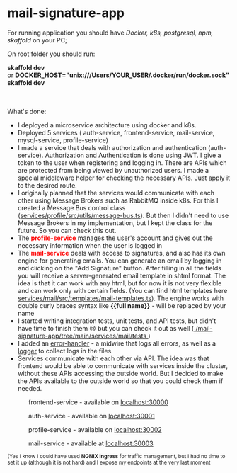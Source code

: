 # mail-signature-app

For running application you should have *Docker, k8s, postgresql, npm, skaffold* on your PC;

On root folder you should run:

<b>skaffold dev</b><br> or <b>DOCKER_HOST="unix:///Users/YOUR_USER/.docker/run/docker.sock" skaffold dev</b><br><br><br>

What's done: 
- I deployed a microservice architecture using docker and k8s.
- Deployed 5 services ( auth-service, frontend-service, mail-service, mysql-service, profile-service)
- I made a service that deals with authorization and authentication (auth-service). Authorization and Authentication is done using JWT. I give a token to the user when registering and logging in. There are APIs which are protected from being viewed by unauthorized users. I made a special middleware helper for checking the necessary APIs. Just apply it to the desired route.
- I originally planned that the services would communicate with each other using Message Brokers such as RabbitMQ inside k8s. For this I created a Message Bus control class (<a href="https://github.com/sergeyHudzenko/mail-signature-app/tree/main/services/profile/src/utils/message-bus.ts">services/profile/src/utils/message-bus.ts</a>). But then I didn't need to use Message Brokers in my implementation, but I kept the class for the future. So you can check this out.
- The <b style="color:red">profile-service</b> manages the user's account and gives out the necessary information when the user is logged in
- The <b style="color:red">mail-service</b> deals with access to signatures, and also has its own engine for generating emails. You can generate an email by logging in and clicking on the "Add Signature" button. After filling in all the fields you will receive a server-generated email template in shtml format. The idea is that it can work with any html, but for now it is not very flexible and can work only with certain fields. (You can find html templates here <a href="https://github.com/sergeyHudzenko/mail-signature-app/tree/main/services/mail/src/templates/mail-templates.ts">services/mail/src/templates/mail-templates.ts</a>). The engine works with double curly braces syntax like <b>{{full name}}</b> - will be replaced by your name
- I started writing integration tests, unit tests, and API tests, but didn't have time to finish them 😢 but you can check it out as well (<a href="https://github.com/sergeyHudzenko/mail-signature-app/tree/main/services/mail/tests"> /mail-signature-app/tree/main/services/mail/tests </a>)
- I added an <a href="https://github.com/sergeyHudzenko/mail-signature-app/blob/main/services/mail/src/middleware/error-handler.ts">error-handler</a> - a midwire that logs all errors, as well as a [logger](https://github.com/sergeyHudzenko/mail-signature-app/blob/main/services/mail/src/lib/logger.ts) to collect logs in the files.
- Services communicate with each other via API. The idea was that frontend would be able to communicate with services inside the cluster, without these APIs accessing the outside world. But I decided to make the APIs available to the outside world so that you could check them if needed.

<ul>
<ol>frontend-service - available on <a href="http://localhost:30000">localhost:30000</a></ol>
<ol>auth-service - available on  <a href="http://localhost:30001">localhost:30001</a></ol>
<ol>profile-service - available on  <a href="http://localhost:30002">localhost:30002</a></ol>
<ol>mail-service - available at  <a href="http://localhost:30003">localhost:30003</a></ol>
</ul> 
<small>(Yes I know I could have used <b>NGNIX ingress</b> for traffic management, but I had no time to set it up (although it is not hard) and I expose my endpoints at the very last moment</small>
